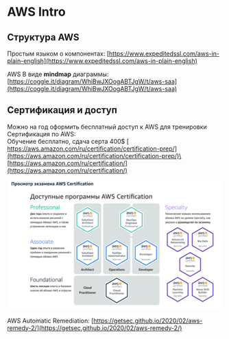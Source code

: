 # AWS Intro

## Структура AWS

Простым языком о компонентах: [https://www.expeditedssl.com/aws-in-plain-english](https://www.expeditedssl.com/aws-in-plain-english)

AWS В виде **mindmap** диаграммы: [https://coggle.it/diagram/WhiBwJXOogABTJgW/t/aws-saa](https://coggle.it/diagram/WhiBwJXOogABTJgW/t/aws-saa)

## Сертификация и доступ

Можно на год оформить бесплатный доступ к AWS для тренировки\
Сертификация по AWS:\
Обучение бесплатно, сдача серта 400$ [\
https://aws.amazon.com/ru/certification/certification-prep/](https://aws.amazon.com/ru/certification/certification-prep/)\
[https://aws.amazon.com/ru/certification/](https://aws.amazon.com/ru/certification/)

![](<../../.gitbook/assets/изображение (1).png>)

AWS Automatic Remediation: [https://getsec.github.io/2020/02/aws-remedy-2/](https://getsec.github.io/2020/02/aws-remedy-2/)
